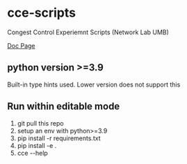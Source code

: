 # cce-scripts
Congest Control Experiemnt Scripts (Network Lab UMB)

[Doc Page](https://tiffanyxqz.github.io/cce-scripts/)


 ## python version >=3.9 
Built-in type hints used. Lower version does not support this

## Run within editable mode
1. git pull this repo
2. setup an env with python>=3.9
3. pip install -r requirements.txt
4. pip install -e .
5. cce --help

